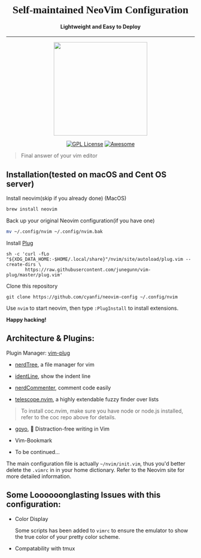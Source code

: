 <h1 align="center" style="font-family:georgia">Self-maintained NeoVim Configuration</h1>
<h4 align="center">Lightweight and Easy to Deploy</h4>
<hr/>
<p align="center">
  <img src="https://upload.wikimedia.org/wikipedia/commons/9/9f/Vimlogo.svg" width="250" height="250"/>
</p>

<p align="center">
<a href="https://www.gnu.org/licenses/gpl-3.0"><img src="https://img.shields.io/badge/License-GPL%20v3-blue.svg" alt="GPL License"></a>
<a href="https://github.com/sindresorhus/awesome"><img src="https://cdn.rawgit.com/sindresorhus/awesome/d7305f38d29fed78fa85652e3a63e154dd8e8829/media/badge.svg" alt="Awesome"></a>
</p>



> Final answer of your vim editor


## Installation(tested on macOS and Cent OS server)

Install neovim(skip if you already done)
(MacOS)
```bash
brew install neovim
```

Back up your original Neovim configuration(if you have one)

```bash
mv ~/.config/nvim ~/.config/nvim.bak
```



Install [Plug](https://github.com/junegunn/vim-plug)

```
sh -c 'curl -fLo "${XDG_DATA_HOME:-$HOME/.local/share}"/nvim/site/autoload/plug.vim --create-dirs \
       https://raw.githubusercontent.com/junegunn/vim-plug/master/plug.vim'
```

Clone this repository

```
git clone https://github.com/cyanfi/neovim-config ~/.config/nvim
```

Use `nvim` to start neovim, then type `:PlugInstall` to install extensions.

**Happy hacking!**

## Architecture & Plugins:
Plugin Manager: [vim-plug](https://github.com/junegunn/vim-plug)

* [nerdTree](https://github.com/scrooloose/nerdtree), a file manager for vim

* [identLine](https://github.com/Yggdroot/indentLine), show the indent line

* [nerdCommenter](https://github.com/scrooloose/nerdcommenter), comment code easily

* [telescope.nvim](https://github.com/nvim-telescope/telescope.nvim), a highly extendable fuzzy finder over lists


  
> To install coc.nvim, make sure you have node or node.js installed, refer to the coc repo above for details.

  
* [goyo](https://github.com/junegunn/goyo.vim), 🌷 Distraction-free writing in Vim

* Vim-Bookmark

* To be continued...

The main configuration file is actually `~/nvim/init.vim`, thus you'd better delete the `.vimrc` in in your home dictionary. Refer to the Neovim site for more detailed information.



## Some Loooooonglasting Issues with this configuration:

* Color Display

  Some scripts has been added to `vimrc` to ensure the emulator to show the true color of your pretty color scheme.
* Compatability with tmux
